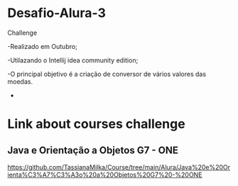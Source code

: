 # Desafio-Alura-3
Challenge

-Realizado em Outubro;

-Utilazando o Intellij idea community edition;

-O principal objetivo é a criação de conversor de vários valores das moedas.

- 


# Link about courses challenge

## Java e Orientação a Objetos G7 - ONE

https://github.com/TassianaMilka/Course/tree/main/Alura/Java%20e%20Orienta%C3%A7%C3%A3o%20a%20Objetos%20G7%20-%20ONE
